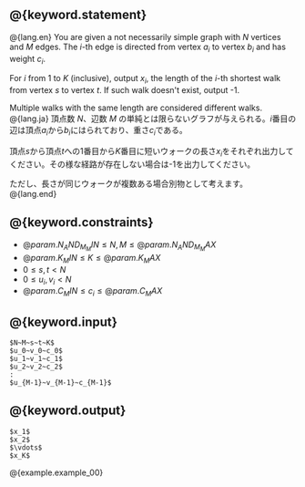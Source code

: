 ## @{keyword.statement}

@{lang.en}
You are given a not necessarily simple graph with $N$ vertices and $M$ edges. The $i$-th edge is directed from vertex $a_i$ to vertex $b_i$ and has weight $c_i$.

For $i$ from $1$ to $K$ (inclusive), output $x_i$, the length of the $i$-th shortest walk from vertex $s$ to vertex $t$. If such walk doesn't exist, output -1.

Multiple walks with the same length are considered different walks.
@{lang.ja}
頂点数 $N$、辺数 $M$ の単純とは限らないグラフが与えられる。$i$番目の辺は頂点$a_i$から$b_i$にはられており、重さ$c_i$である。

頂点$s$から頂点$t$への$1$番目から$K$番目に短いウォークの長さ$x_i$をそれぞれ出力してください。その様な経路が存在しない場合は-1を出力してください。

ただし、長さが同じウォークが複数ある場合別物として考えます。
@{lang.end}

## @{keyword.constraints}

- $@{param.N_AND_M_MIN} \leq N, M \leq @{param.N_AND_M_MAX}$
- $@{param.K_MIN} \leq K \leq @{param.K_MAX}$
- $0 \leq s, t < N$
- $0 \leq u_i, v_i < N$
- $@{param.C_MIN} \leq c_i \leq @{param.C_MAX}$

## @{keyword.input}

~~~
$N~M~s~t~K$
$u_0~v_0~c_0$
$u_1~v_1~c_1$
$u_2~v_2~c_2$
:
$u_{M-1}~v_{M-1}~c_{M-1}$
~~~

## @{keyword.output}

~~~
$x_1$
$x_2$
$\vdots$
$x_K$
~~~

@{example.example_00}
